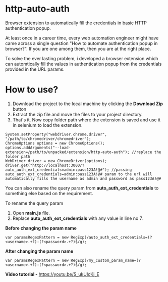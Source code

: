 # http-auto-auth
Browser extension to automatically fill the credentials in basic HTTP authentication popup.

At least once in a career time, every web automation engineer might have came across a single question "How to automate authentication popup in browser?". If you are one among them, then you are at the right place. 

To solve the ever lasting problem, i developed a browser extension which can automtically fill the values in authentication popup from the credentials provided in the URL params.

# How to use?

1. Download the project to the local machine by clicking the **Download Zip** button
2. Extract the zip file and move the files to your project directory.
3. That's it. Now copy folder path where the extension is saved and use it in selenium to load the extension.
```
System.setProperty("webdriver.chrome.driver", "/path/to/chromedriver/chromedriver");
ChromeOptions options = new ChromeOptions();
options.addArguments("--load-extension=/path/to/unpacked/extension/http-auto-auth"); //replace the folder path
WebDriver driver = new ChromeDriver(options);
driver.get("http://localhost:3000/?auto_auth_ext_credentials=admin:pass123A!@#"); //passing auto_auth_ext_credentials=admin:pass123A!@# param to the url will automatically fills the username as admin and password as pass123A!@#
```

You can also rename the query param from **auto_auth_ext_credentials** to something else based on the requirement. 

To rename the query param
1. Open **main.js** file.
2. Replace **auto_auth_ext_credentials** with any value in line no 7.

**Before changing the param name**
```
var paramsRegexPattern = new RegExp(/auto_auth_ext_credentials=(?<username>.+?):(?<password>.+?)$/g);
```

**After changing the param name**
```
var paramsRegexPattern = new RegExp(/my_custom_param_name=(?<username>.+?):(?<password>.+?)$/g);
```

**Video tutorial -** https://youtu.be/S_ukUIcKj_E
